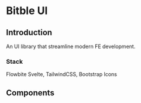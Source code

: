 # Bitble UI

## Introduction

An UI library that streamline modern FE development.

### **Stack**

Flowbite Svelte, TailwindCSS, Bootstrap Icons

## Components

